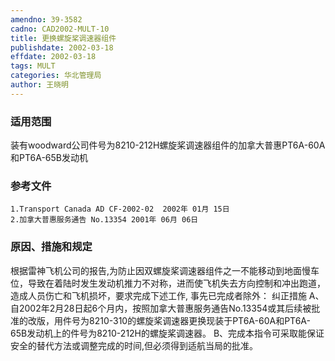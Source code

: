 ```yaml
---
amendno: 39-3582
cadno: CAD2002-MULT-10
title: 更换螺旋桨调速器组件
publishdate: 2002-03-18
effdate: 2002-03-18
tags: MULT
categories: 华北管理局
author: 王晓明
---
```


### 适用范围 
装有woodward公司件号为8210-212H螺旋桨调速器组件的加拿大普惠PT6A-60A和PT6A-65B发动机

<!--more-->
### 参考文件
    1.Transport Canada AD CF-2002-02  2002年 01月 15日
    2.加拿大普惠服务通告 No.13354 2001年 06月 06日

### 原因、措施和规定 
根据雷神飞机公司的报告,为防止因双螺旋桨调速器组件之一不能移动到地面慢车位，导致在着陆时发生发动机推力不对称，进而使飞机失去方向控制和冲出跑道，造成人员伤亡和飞机损坏，要求完成下述工作, 事先已完成者除外： 
    纠正措施 
    A、自2002年2月28日起6个月内，按照加拿大普惠服务通告No.13354或其后续被批准的改版，用件号为8210-310的螺旋桨调速器更换现装于PT6A-60A和PT6A-65B发动机上的件号为8210-212H的螺旋桨调速器。 
    B、完成本指令可采取能保证安全的替代方法或调整完成的时间,但必须得到适航当局的批准。
       

